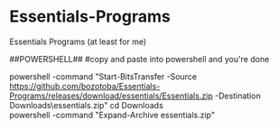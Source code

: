# Essentials-Programs
Essentials Programs (at least for me)



##POWERSHELL##
#copy and paste into powershell and you're done

powershell -command "Start-BitsTransfer -Source https://github.com/bozotoba/Essentials-Programs/releases/download/essentials/Essentials.zip -Destination Downloads\essentials.zip"
cd Downloads\
powershell -command "Expand-Archive essentials.zip"
